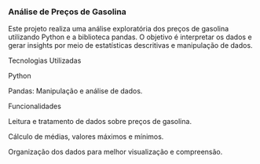 ### Análise de Preços de Gasolina

Este projeto realiza uma análise exploratória dos preços de gasolina utilizando Python e a biblioteca pandas. O objetivo é interpretar os dados e gerar insights por meio de estatísticas descritivas e manipulação de dados.

Tecnologias Utilizadas

Python

Pandas: Manipulação e análise de dados.

Funcionalidades

Leitura e tratamento de dados sobre preços de gasolina.

Cálculo de médias, valores máximos e mínimos.

Organização dos dados para melhor visualização e compreensão.
